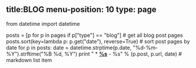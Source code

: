 title:BLOG
menu-position: 10
type: page
---


from datetime import datetime

posts = [p for p in pages if p["type"] == "blog"] # get all blog post pages
posts.sort(key=lambda p: p.get("date"), reverse=True) # sort post pages by date
for p in posts:
    date = datetime.strptime(p.date, "%d-%m-%Y").strftime("%B %d, %Y")
    print "  * **[%s](%s)** - %s" % (p.post, p.url, date) # markdown list item


